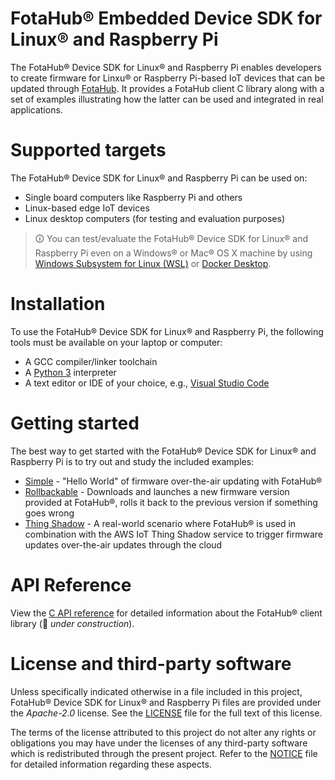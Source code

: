 # FotaHub&reg; Embedded Device SDK for Linux&reg; and Raspberry Pi
The FotaHub&reg; Device SDK for Linux&reg; and Raspberry Pi enables developers to create firmware for Linxu&reg; or Raspberry Pi-based IoT devices that can be updated through [FotaHub](http://fotahub.com). It provides a FotaHub client C library along with a set of examples illustrating how the latter can be used and integrated in real applications.

# Supported targets
The FotaHub&reg; Device SDK for Linux&reg; and Raspberry Pi can be used on:
* Single board computers like Raspberry Pi and others
* Linux-based edge IoT devices
* Linux desktop computers (for testing and evaluation purposes)

> &#x1F6C8; You can test/evaluate the FotaHub&reg; Device SDK for Linux&reg; and Raspberry Pi even on a Windows&reg; or Mac&reg; OS X machine by using [Windows Subsystem for Linux (WSL)](https://docs.microsoft.com/en-us/windows/wsl) or [Docker Desktop](https://www.docker.com/products/docker-desktop).

# Installation
To use the FotaHub&reg; Device SDK for Linux&reg; and Raspberry Pi, the following tools must be available on your laptop or computer:
* A GCC compiler/linker toolchain
* A [Python 3](https://www.python.org/downloads) interpreter
* A text editor or IDE of your choice, e.g., [Visual Studio Code](https://code.visualstudio.com)

# Getting started
The best way to get started with the FotaHub&reg; Device SDK for Linux&reg; and Raspberry Pi is to try out and study the included examples:
* [Simple](docs/getting-started/simple.md) - "Hello World" of firmware over-the-air updating with FotaHub&reg;
* [Rollbackable](docs/getting-started/rollbackable.md) - Downloads and launches a new firmware version provided at FotaHub&reg;, rolls it back to the previous version if something goes wrong
* [Thing Shadow](docs/getting-started/thingshadow.md) - A real-world scenario where FotaHub&reg; is used in combination with the AWS IoT Thing Shadow service to trigger firmware updates over-the-air updates through the cloud

# API Reference
View the [C API reference](include/FotaHub.h) for detailed information about the FotaHub&reg; client library (:construction: *under construction*).

# License and third-party software
Unless specifically indicated otherwise in a file included in this project, FotaHub&reg; Device SDK for Linux&reg; and Raspberry Pi files are provided under the *Apache-2.0* license. See the [LICENSE](LICENSE) file for the full text of this license.

The terms of the license attributed to this project do not alter any rights or obligations you may have under the licenses of any third-party software which is redistributed through the present project. Refer to the [NOTICE](NOTICE.md) file for detailed information regarding these aspects.
